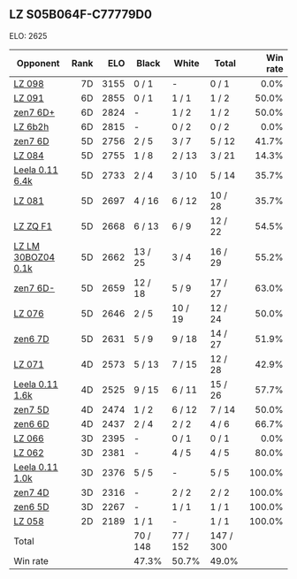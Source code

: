 ## LZ S05B064F-C77779D0 ##

ELO: 2625

Opponent | Rank | ELO | Black | White | Total | Win rate
---------|-----:|----:|-------|-------|-------|-------:
[LZ 098](LZ%20098.md) | 7D | 3155 | 0 / 1 | - | 0 / 1 | 0.0%
[LZ 091](LZ%20091.md) | 6D | 2855 | 0 / 1 | 1 / 1 | 1 / 2 | 50.0%
[zen7 6D+](zen7%206D+.md) | 6D | 2824 | - | 1 / 2 | 1 / 2 | 50.0%
[LZ 6b2h](LZ%206b2h.md) | 6D | 2815 | - | 0 / 2 | 0 / 2 | 0.0%
[zen7 6D](zen7%206D.md) | 5D | 2756 | 2 / 5 | 3 / 7 | 5 / 12 | 41.7%
[LZ 084](LZ%20084.md) | 5D | 2755 | 1 / 8 | 2 / 13 | 3 / 21 | 14.3%
[Leela 0.11 6.4k](Leela%200.11%206.4k.md) | 5D | 2733 | 2 / 4 | 3 / 10 | 5 / 14 | 35.7%
[LZ 081](LZ%20081.md) | 5D | 2697 | 4 / 16 | 6 / 12 | 10 / 28 | 35.7%
[LZ ZQ F1](LZ%20ZQ%20F1.md) | 5D | 2668 | 6 / 13 | 6 / 9 | 12 / 22 | 54.5%
[LZ LM 30BOZ04 0.1k](LZ%20LM%2030BOZ04%200.1k.md) | 5D | 2662 | 13 / 25 | 3 / 4 | 16 / 29 | 55.2%
[zen7 6D-](zen7%206D-.md) | 5D | 2659 | 12 / 18 | 5 / 9 | 17 / 27 | 63.0%
[LZ 076](LZ%20076.md) | 5D | 2646 | 2 / 5 | 10 / 19 | 12 / 24 | 50.0%
[zen6 7D](zen6%207D.md) | 5D | 2631 | 5 / 9 | 9 / 18 | 14 / 27 | 51.9%
[LZ 071](LZ%20071.md) | 4D | 2573 | 5 / 13 | 7 / 15 | 12 / 28 | 42.9%
[Leela 0.11 1.6k](Leela%200.11%201.6k.md) | 4D | 2525 | 9 / 15 | 6 / 11 | 15 / 26 | 57.7%
[zen7 5D](zen7%205D.md) | 4D | 2474 | 1 / 2 | 6 / 12 | 7 / 14 | 50.0%
[zen6 6D](zen6%206D.md) | 4D | 2437 | 2 / 4 | 2 / 2 | 4 / 6 | 66.7%
[LZ 066](LZ%20066.md) | 3D | 2395 | - | 0 / 1 | 0 / 1 | 0.0%
[LZ 062](LZ%20062.md) | 3D | 2381 | - | 4 / 5 | 4 / 5 | 80.0%
[Leela 0.11 1.0k](Leela%200.11%201.0k.md) | 3D | 2376 | 5 / 5 | - | 5 / 5 | 100.0%
[zen7 4D](zen7%204D.md) | 3D | 2316 | - | 2 / 2 | 2 / 2 | 100.0%
[zen6 5D](zen6%205D.md) | 3D | 2267 | - | 1 / 1 | 1 / 1 | 100.0%
[LZ 058](LZ%20058.md) | 2D | 2189 | 1 / 1 | - | 1 / 1 | 100.0%
Total | | | 70 / 148 | 77 / 152 | 147 / 300 | 
Win rate| | | 47.3% | 50.7% | 49.0% | 
